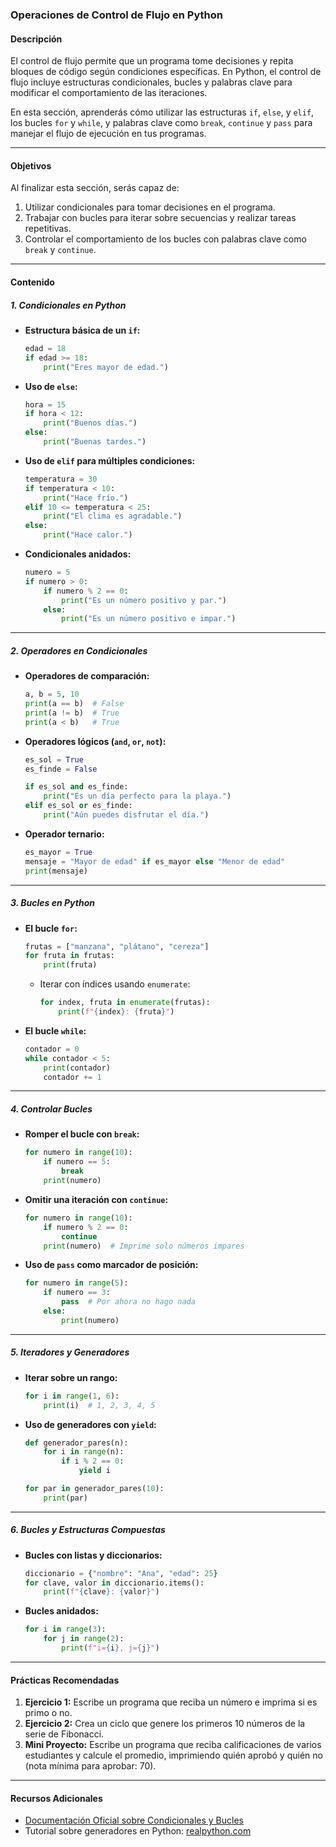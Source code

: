 ### **Operaciones de Control de Flujo en Python**

#### **Descripción**
El control de flujo permite que un programa tome decisiones y repita bloques de código según condiciones específicas. En Python, el control de flujo incluye estructuras condicionales, bucles y palabras clave para modificar el comportamiento de las iteraciones.

En esta sección, aprenderás cómo utilizar las estructuras `if`, `else`, y `elif`, los bucles `for` y `while`, y palabras clave como `break`, `continue` y `pass` para manejar el flujo de ejecución en tus programas.

---

#### **Objetivos**
Al finalizar esta sección, serás capaz de:
1. Utilizar condicionales para tomar decisiones en el programa.
2. Trabajar con bucles para iterar sobre secuencias y realizar tareas repetitivas.
3. Controlar el comportamiento de los bucles con palabras clave como `break` y `continue`.

---

#### **Contenido**

##### **1. Condicionales en Python**
- **Estructura básica de un `if`:**
  ```python
  edad = 18
  if edad >= 18:
      print("Eres mayor de edad.")
  ```

- **Uso de `else`:**
  ```python
  hora = 15
  if hora < 12:
      print("Buenos días.")
  else:
      print("Buenas tardes.")
  ```

- **Uso de `elif` para múltiples condiciones:**
  ```python
  temperatura = 30
  if temperatura < 10:
      print("Hace frío.")
  elif 10 <= temperatura < 25:
      print("El clima es agradable.")
  else:
      print("Hace calor.")
  ```

- **Condicionales anidados:**
  ```python
  numero = 5
  if numero > 0:
      if numero % 2 == 0:
          print("Es un número positivo y par.")
      else:
          print("Es un número positivo e impar.")
  ```

---

##### **2. Operadores en Condicionales**
- **Operadores de comparación:**
  ```python
  a, b = 5, 10
  print(a == b)  # False
  print(a != b)  # True
  print(a < b)   # True
  ```

- **Operadores lógicos (`and`, `or`, `not`):**
  ```python
  es_sol = True
  es_finde = False

  if es_sol and es_finde:
      print("Es un día perfecto para la playa.")
  elif es_sol or es_finde:
      print("Aún puedes disfrutar el día.")
  ```

- **Operador ternario:**
  ```python
  es_mayor = True
  mensaje = "Mayor de edad" if es_mayor else "Menor de edad"
  print(mensaje)
  ```

---

##### **3. Bucles en Python**
- **El bucle `for`:**
  ```python
  frutas = ["manzana", "plátano", "cereza"]
  for fruta in frutas:
      print(fruta)
  ```

  - Iterar con índices usando `enumerate`:
    ```python
    for index, fruta in enumerate(frutas):
        print(f"{index}: {fruta}")
    ```

- **El bucle `while`:**
  ```python
  contador = 0
  while contador < 5:
      print(contador)
      contador += 1
  ```

---

##### **4. Controlar Bucles**
- **Romper el bucle con `break`:**
  ```python
  for numero in range(10):
      if numero == 5:
          break
      print(numero)
  ```

- **Omitir una iteración con `continue`:**
  ```python
  for numero in range(10):
      if numero % 2 == 0:
          continue
      print(numero)  # Imprime solo números impares
  ```

- **Uso de `pass` como marcador de posición:**
  ```python
  for numero in range(5):
      if numero == 3:
          pass  # Por ahora no hago nada
      else:
          print(numero)
  ```

---

##### **5. Iteradores y Generadores**
- **Iterar sobre un rango:**
  ```python
  for i in range(1, 6):
      print(i)  # 1, 2, 3, 4, 5
  ```

- **Uso de generadores con `yield`:**
  ```python
  def generador_pares(n):
      for i in range(n):
          if i % 2 == 0:
              yield i
  
  for par in generador_pares(10):
      print(par)
  ```

---

##### **6. Bucles y Estructuras Compuestas**
- **Bucles con listas y diccionarios:**
  ```python
  diccionario = {"nombre": "Ana", "edad": 25}
  for clave, valor in diccionario.items():
      print(f"{clave}: {valor}")
  ```

- **Bucles anidados:**
  ```python
  for i in range(3):
      for j in range(2):
          print(f"i={i}, j={j}")
  ```

---

#### **Prácticas Recomendadas**
1. **Ejercicio 1:** Escribe un programa que reciba un número e imprima si es primo o no.
2. **Ejercicio 2:** Crea un ciclo que genere los primeros 10 números de la serie de Fibonacci.
3. **Mini Proyecto:** Escribe un programa que reciba calificaciones de varios estudiantes y calcule el promedio, imprimiendo quién aprobó y quién no (nota mínima para aprobar: 70).

---

#### **Recursos Adicionales**
- [Documentación Oficial sobre Condicionales y Bucles](https://docs.python.org/3/tutorial/controlflow.html)
- Tutorial sobre generadores en Python: [realpython.com](https://realpython.com/introduction-to-python-generators/)
